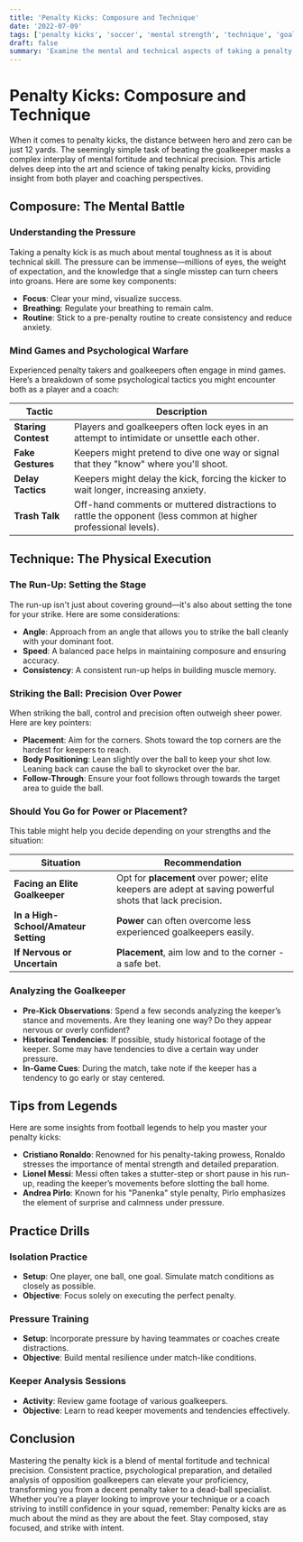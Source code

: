 ```yaml
---
title: 'Penalty Kicks: Composure and Technique'
date: '2022-07-09'
tags: ['penalty kicks', 'soccer', 'mental strength', 'technique', 'goalkeeper', 'coaching', 'training', 'sports psychology', 'composure']
draft: false
summary: 'Examine the mental and technical aspects of taking a penalty kick, including run-up, striking technique, and goalkeeper analysis.'
---
```


# Penalty Kicks: Composure and Technique

When it comes to penalty kicks, the distance between hero and zero can be just 12 yards. The seemingly simple task of beating the goalkeeper masks a complex interplay of mental fortitude and technical precision. This article delves deep into the art and science of taking penalty kicks, providing insight from both player and coaching perspectives.

## Composure: The Mental Battle

### **Understanding the Pressure**

Taking a penalty kick is as much about mental toughness as it is about technical skill. The pressure can be immense—millions of eyes, the weight of expectation, and the knowledge that a single misstep can turn cheers into groans. Here are some key components:

- **Focus**: Clear your mind, visualize success.
- **Breathing**: Regulate your breathing to remain calm.
- **Routine**: Stick to a pre-penalty routine to create consistency and reduce anxiety.

### **Mind Games and Psychological Warfare**

Experienced penalty takers and goalkeepers often engage in mind games. Here’s a breakdown of some psychological tactics you might encounter both as a player and a coach:

| **Tactic**        | **Description**                                                                                                                |
|-------------------|--------------------------------------------------------------------------------------------------------------------------------|
| **Staring Contest** | Players and goalkeepers often lock eyes in an attempt to intimidate or unsettle each other.                                   |
| **Fake Gestures**  | Keepers might pretend to dive one way or signal that they "know" where you'll shoot.                                           |
| **Delay Tactics**  | Keepers might delay the kick, forcing the kicker to wait longer, increasing anxiety.                                           |
| **Trash Talk**     | Off-hand comments or muttered distractions to rattle the opponent (less common at higher professional levels).                |

## Technique: The Physical Execution

### **The Run-Up: Setting the Stage**

The run-up isn't just about covering ground—it's also about setting the tone for your strike. Here are some considerations:

- **Angle**: Approach from an angle that allows you to strike the ball cleanly with your dominant foot.
- **Speed**: A balanced pace helps in maintaining composure and ensuring accuracy.
- **Consistency**: A consistent run-up helps in building muscle memory.

### **Striking the Ball: Precision Over Power**

When striking the ball, control and precision often outweigh sheer power. Here are key pointers:

- **Placement**: Aim for the corners. Shots toward the top corners are the hardest for keepers to reach.
- **Body Positioning**: Lean slightly over the ball to keep your shot low. Leaning back can cause the ball to skyrocket over the bar.
- **Follow-Through**: Ensure your foot follows through towards the target area to guide the ball.

### **Should You Go for Power or Placement?**

This table might help you decide depending on your strengths and the situation:

| **Situation**                                                  | **Recommendation**                        |
|---------------------------------------------------------------|------------------------------------------|
| **Facing an Elite Goalkeeper**                                 | Opt for **placement** over power; elite keepers are adept at saving powerful shots that lack precision. |
| **In a High-School/Amateur Setting**                           | **Power** can often overcome less experienced goalkeepers easily.             |
| **If Nervous or Uncertain**                                    | **Placement**, aim low and to the corner - a safe bet.                        |

### **Analyzing the Goalkeeper**

- **Pre-Kick Observations**: Spend a few seconds analyzing the keeper’s stance and movements. Are they leaning one way? Do they appear nervous or overly confident?
- **Historical Tendencies**: If possible, study historical footage of the keeper. Some may have tendencies to dive a certain way under pressure.
- **In-Game Cues**: During the match, take note if the keeper has a tendency to go early or stay centered.

## Tips from Legends

Here are some insights from football legends to help you master your penalty kicks:

- **Cristiano Ronaldo**: Renowned for his penalty-taking prowess, Ronaldo stresses the importance of mental strength and detailed preparation.
- **Lionel Messi**: Messi often takes a stutter-step or short pause in his run-up, reading the keeper’s movements before slotting the ball home.
- **Andrea Pirlo**: Known for his "Panenka" style penalty, Pirlo emphasizes the element of surprise and calmness under pressure.

## Practice Drills

### **Isolation Practice**

- **Setup**: One player, one ball, one goal. Simulate match conditions as closely as possible.
- **Objective**: Focus solely on executing the perfect penalty.

### **Pressure Training**

- **Setup**: Incorporate pressure by having teammates or coaches create distractions.
- **Objective**: Build mental resilience under match-like conditions.

### **Keeper Analysis Sessions**

- **Activity**: Review game footage of various goalkeepers.
- **Objective**: Learn to read keeper movements and tendencies effectively.

## Conclusion

Mastering the penalty kick is a blend of mental fortitude and technical precision. Consistent practice, psychological preparation, and detailed analysis of opposition goalkeepers can elevate your proficiency, transforming you from a decent penalty taker to a dead-ball specialist. Whether you're a player looking to improve your technique or a coach striving to instill confidence in your squad, remember: Penalty kicks are as much about the mind as they are about the feet. Stay composed, stay focused, and strike with intent.
```